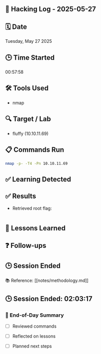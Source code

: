 ## 🧠 Hacking Log - 2025-05-27

## 🗓 Date  
Tuesday, May 27 2025

## 🕒 Time Started  
00:57:58

## 🛠 Tools Used  
- nmap

## 🔍 Target / Lab  
- fluffy (10.10.11.69)

## 📋 Commands Run
```bash
nmap -p- -T4 -Pn 10.10.11.69
```

## ✅ Learning Detected


## ✅ Results

- Retrieved root flag:
  

```plaintext

```

## 🧠 Lessons Learned


## ❓ Follow-ups


## 🕒 Session Ended

📚 Reference: [[notes/methodology.md]]

## 🕒 Session Ended: 02:03:17

### 📌 End-of-Day Summary
- [ ] Reviewed commands
- [ ] Reflected on lessons
- [ ] Planned next steps

